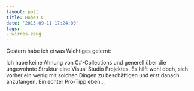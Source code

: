 ```yaml
---
layout: post
title: Hohes C
date: '2013-09-11 17:24:00'
tags:
- wirres-zeug
---
```


Gestern habe ich etwas Wichtiges gelernt:

Ich habe keine Ahnung von C#-Collections und generell über die ungewohnte Struktur eine Visual Studio Projektes. Es hilft wohl doch, sich vorher ein wenig mit solchen Dingen zu beschäftigen und erst danach anzufangen. Ein echter Pro-Tipp eben...